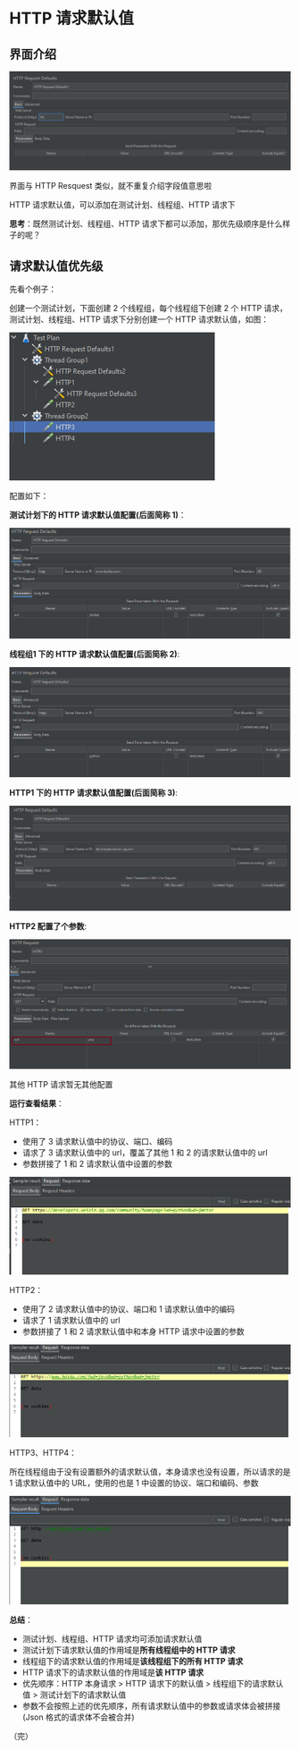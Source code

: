 # HTTP 请求默认值

## 界面介绍

![http](./images/http-default1.png)

界面与 HTTP Resquest 类似，就不重复介绍字段值意思啦

HTTP 请求默认值，可以添加在测试计划、线程组、HTTP 请求下

**思考**：既然测试计划、线程组、HTTP 请求下都可以添加，那优先级顺序是什么样子的呢？

## 请求默认值优先级

先看个例子：

创建一个测试计划，下面创建 2 个线程组，每个线程组下创建 2 个 HTTP 请求，测试计划、线程组、HTTP 请求下分别创建一个 HTTP 请求默认值，如图：

![test-plan](./images/test-plan.png)

配置如下：

**测试计划下的 HTTP 请求默认值配置(后面简称 1)**：

![plan-1](./images/plan-1.png)

**线程组1 下的 HTTP 请求默认值配置(后面简称 2)**:

![plan-1](./images/plan-2.png)

**HTTP1 下的 HTTP 请求默认值配置(后面简称 3)**:

![plan-1](./images/plan-3.png)

**HTTP2 配置了个参数**:

![plan-1](./images/plan-4.png)

其他 HTTP 请求暂无其他配置

**运行查看结果**：

HTTP1：

+ 使用了 3 请求默认值中的协议、端口、编码
+ 请求了 3 请求默认值中的 url，覆盖了其他 1 和 2 的请求默认值中的 url
+ 参数拼接了 1 和 2 请求默认值中设置的参数

![response](./images/response1.png)

HTTP2：

+ 使用了 2 请求默认值中的协议、端口和 1 请求默认值中的编码
+ 请求了 1 请求默认值中的 url
+ 参数拼接了 1 和 2 请求默认值中和本身 HTTP 请求中设置的参数

![response](./images/response2.png)

HTTP3、HTTP4：

所在线程组由于没有设置额外的请求默认值，本身请求也没有设置，所以请求的是 1 请求默认值中的 URL，使用的也是 1 中设置的协议、端口和编码、参数

![response](./images/response3.png)

**总结**：

+ 测试计划、线程组、HTTP 请求均可添加请求默认值
+ 测试计划下请求默认值的作用域是**所有线程组中的 HTTP 请求**
+ 线程组下的请求默认值的作用域是**该线程组下的所有 HTTP 请求**
+ HTTP 请求下的请求默认值的作用域是**该 HTTP 请求**
+ 优先顺序：HTTP 本身请求 > HTTP 请求下的默认值 > 线程组下的请求默认值 > 测试计划下的请求默认值
+ 参数不会按照上述的优先顺序，所有请求默认值中的参数或请求体会被拼接(Json 格式的请求体不会被合并)

（完）